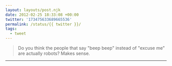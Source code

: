 ```yaml
---
layout: layouts/post.njk
date: 2012-02-25 18:33:08 +00:00
twitter: '173475633689665536'
permalink: /status/{{ twitter }}/
tags: 
  - tweet
---
```


> Do you think the people that say "beep beep" instead of "excuse me" are actually robots? Makes sense.

---
